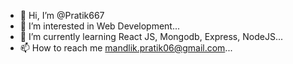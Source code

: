- 👋 Hi, I’m @Pratik667
- 👀 I’m interested in Web Development...
- 🌱 I’m currently learning React JS, Mongodb, Express, NodeJS...
- 📫 How to reach me mandlik.pratik06@gmail.com...

<!---
Pratik667/Pratik667 is a ✨ special ✨ repository because its `README.md` (this file) appears on your GitHub profile.
You can click the Preview link to take a look at your changes.
--->
